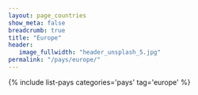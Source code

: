 ```yaml
---
layout: page_countries
show_meta: false
breadcrumb: true
title: "Europe"
header:
   image_fullwidth: "header_unsplash_5.jpg"
permalink: "/pays/europe/"
---
```


{% include list-pays categories='pays' tag='europe' %}
